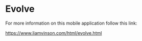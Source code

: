 # Evolve

For more information on this mobile application follow this link:

https://www.liamvinson.com/html/evolve.html
